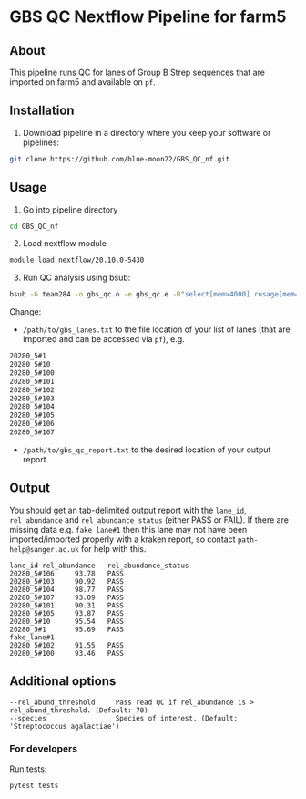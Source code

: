 # GBS QC Nextflow Pipeline for farm5

## About

This pipeline runs QC for lanes of Group B Strep sequences that are imported on farm5 and available on `pf`.

## Installation

1. Download pipeline in a directory where you keep your software or pipelines:
```bash
git clone https://github.com/blue-moon22/GBS_QC_nf.git
```


## Usage
1. Go into pipeline directory
```bash
cd GBS_QC_nf
```

2. Load nextflow module
```bash
module load nextflow/20.10.0-5430
```

3. Run QC analysis using bsub:
```bash
bsub -G team284 -o gbs_qc.o -e gbs_qc.e -R"select[mem>4000] rusage[mem=4000]" -M4000 'nextflow run main.nf --qc_report /path/to/gbs_qc_report.txt --lanes /path/to/gbs_lanes.txt'
```
Change:
- `/path/to/gbs_lanes.txt` to the file location of your list of lanes (that are imported and can be accessed via `pf`), e.g.

```bash
20280_5#1
20280_5#10
20280_5#100
20280_5#101
20280_5#102
20280_5#103
20280_5#104
20280_5#105
20280_5#106
20280_5#107
```

- `/path/to/gbs_qc_report.txt` to the desired location of your output report.

## Output
You should get an tab-delimited output report with the `lane_id`, `rel_abundance` and `rel_abundance_status` (either PASS or FAIL). If there are missing data e.g. `fake_lane#1` then this lane may not have been imported/imported properly with a kraken report, so contact `path-help@sanger.ac.uk` for help with this.
```
lane_id rel_abundance   rel_abundance_status
20280_5#106     93.78   PASS
20280_5#103     90.92   PASS
20280_5#104     98.77   PASS
20280_5#107     93.09   PASS
20280_5#101     90.31   PASS
20280_5#105     93.87   PASS
20280_5#10      95.54   PASS
20280_5#1       95.69   PASS
fake_lane#1
20280_5#102     91.55   PASS
20280_5#100     93.46   PASS
```

## Additional options
    --rel_abund_threshold     Pass read QC if rel_abundance is > rel_abund_threshold. (Default: 70)
    --species                 Species of interest. (Default: 'Streptococcus agalactiae')

### For developers

Run tests:
```
pytest tests
```